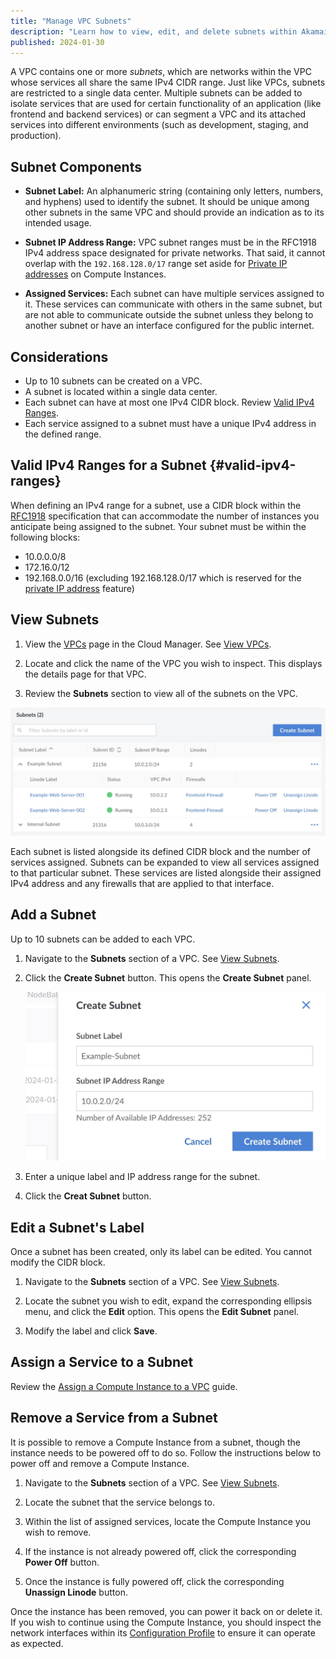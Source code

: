 ```yaml
---
title: "Manage VPC Subnets"
description: "Learn how to view, edit, and delete subnets within Akamai's VPC solution."
published: 2024-01-30
---
```


A VPC contains one or more _subnets_, which are networks within the VPC whose services all share the same IPv4 CIDR range. Just like VPCs, subnets are restricted to a single data center. Multiple subnets can be added to isolate services that are used for certain functionality of an application (like frontend and backend services) or can segment a VPC and its attached services into different environments (such as development, staging, and production).

## Subnet Components

- **Subnet Label:** An alphanumeric string (containing only letters, numbers, and hyphens) used to identify the subnet. It should be unique among other subnets in the same VPC and should provide an indication as to its intended usage.

- **Subnet IP Address Range:** VPC subnet ranges must be in the RFC1918 IPv4 address space designated for private networks. That said, it cannot overlap with the `192.168.128.0/17` range set aside for [Private IP addresses](/docs/products/compute/compute-instances/guides/manage-ip-addresses/#types-of-ip-addresses) on Compute Instances.

- **Assigned Services:** Each subnet can have multiple services assigned to it. These services can communicate with others in the same subnet, but are not able to communicate outside the subnet unless they belong to another subnet or have an interface configured for the public internet.

## Considerations

- Up to 10 subnets can be created on a VPC.
- A subnet is located within a single data center.
- Each subnet can have at most one IPv4 CIDR block. Review [Valid IPv4 Ranges](#valid-ipv4-ranges).
- Each service assigned to a subnet must have a unique IPv4 address in the defined range.

## Valid IPv4 Ranges for a Subnet {#valid-ipv4-ranges}

When defining an IPv4 range for a subnet, use a CIDR block within the [RFC1918](https://datatracker.ietf.org/doc/html/rfc1918) specification that can accommodate the number of instances you anticipate being assigned to the subnet. Your subnet must be within the following blocks:

  - 10.0.0.0/8
  - 172.16.0/12
  - 192.168.0.0/16 (excluding 192.168.128.0/17 which is reserved for the [private IP address](/docs/products/compute/compute-instances/guides/manage-ip-addresses/) feature)

## View Subnets

1.  View the [VPCs](https://cloud.linode.com/vpcs) page in the Cloud Manager. See [View VPCs](/docs/products/networking/vpc/guides/manage-vpcs/#view-vpcs).

1.  Locate and click the name of the VPC you wish to inspect. This displays the details page for that VPC.

1.  Review the **Subnets** section to view all of the subnets on the VPC.

![](subnet-details.jpg)

Each subnet is listed alongside its defined CIDR block and the number of services assigned. Subnets can be expanded to view all services assigned to that particular subnet. These services are listed alongside their assigned IPv4 address and any firewalls that are applied to that interface.

## Add a Subnet

Up to 10 subnets can be added to each VPC.

1.  Navigate to the **Subnets** section of a VPC. See [View Subnets](#view-subnets).

1. Click the **Create Subnet** button. This opens the **Create Subnet** panel.

    ![](create-subnet.jpg)

1. Enter a unique label and IP address range for the subnet.

1. Click the **Creat Subnet** button.

## Edit a Subnet's Label

Once a subnet has been created, only its label can be edited. You cannot modify the CIDR block.

1.  Navigate to the **Subnets** section of a VPC. See [View Subnets](#view-subnets).

1.  Locate the subnet you wish to edit, expand the corresponding ellipsis menu, and click the **Edit** option. This opens the **Edit Subnet** panel.

1.  Modify the label and click **Save**.

## Assign a Service to a Subnet

Review the [Assign a Compute Instance to a VPC](/docs/products/networking/vpc/guides/assign-services/) guide.

## Remove a Service from a Subnet

It is possible to remove a Compute Instance from a subnet, though the instance needs to be powered off to do so. Follow the instructions below to power off and remove a Compute Instance.

1.  Navigate to the **Subnets** section of a VPC. See [View Subnets](/docs/products/networking/vpc/guides/subnets/#view-subnets).

1.  Locate the subnet that the service belongs to.

1.  Within the list of assigned services, locate the Compute Instance you wish to remove.

1.  If the instance is not already powered off, click the corresponding **Power Off** button.

1.  Once the instance is fully powered off, click the corresponding **Unassign Linode** button.

Once the instance has been removed, you can power it back on or delete it. If you wish to continue using the Compute Instance, you should inspect the network interfaces within its [Configuration Profile](/docs/products/compute/compute-instances/guides/configuration-profiles/) to ensure it can operate as expected.